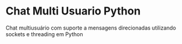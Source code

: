 # Chat Multi Usuario Python
Chat multiusuário com suporte a mensagens direcionadas utilizando sockets e threading em Python

